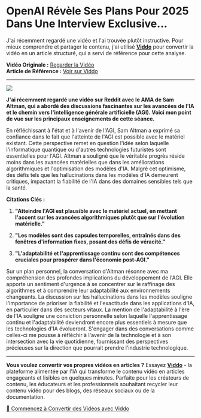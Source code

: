 # OpenAI Révèle Ses Plans Pour 2025 Dans Une Interview Exclusive...

J'ai récemment regardé une vidéo et l'ai trouvée plutôt instructive. Pour mieux comprendre et partager le contenu, j'ai utilisé **[Viddo](https://viddo.pro/)** pour convertir la vidéo en un article structuré, qui a servi de référence pour cette analyse.

**Vidéo Originale :** [Regarder la Vidéo](https://www.youtube.com/watch?v=VafombwcTO0)  
**Article de Référence :** [Voir sur Viddo](https://viddo.pro/zh/video-result/07824ce1-e39f-4b5f-88e8-e73700bc5f48)

---

![](https://img.youtube.com/vi/VafombwcTO0/0.jpg)

**J'ai récemment regardé une vidéo sur Reddit avec le AMA de Sam Altman, qui a abordé des discussions fascinantes sur les avancées de l'IA et le chemin vers l'intelligence générale artificielle (AGI). Voici mon point de vue sur les principaux enseignements de cette séance.**

En réfléchissant à l'état et à l'avenir de l'AGI, Sam Altman a exprimé sa confiance dans le fait que l'atteinte de l'AGI est possible avec le matériel existant. Cette perspective remet en question l'idée selon laquelle l'informatique quantique ou d'autres technologies futuristes sont essentielles pour l'AGI. Altman a souligné que le véritable progrès réside moins dans les avancées matérielles que dans les améliorations algorithmiques et l'optimisation des modèles d'IA. Malgré cet optimisme, des défis tels que les hallucinations dans les modèles d'IA demeurent critiques, impactant la fiabilité de l'IA dans des domaines sensibles tels que la santé.

**Citations Clés :**

1. **"Atteindre l'AGI est plausible avec le matériel actuel, en mettant l'accent sur les avancées algorithmiques plutôt que sur l'évolution matérielle."**

2. **"Les modèles sont des capsules temporelles, entraînés dans des fenêtres d'information fixes, posant des défis de véracité."**

3. **"L'adaptabilité et l'apprentissage continu sont des compétences cruciales pour prospérer dans l'économie post-AGI."**

Sur un plan personnel, la conversation d'Altman résonne avec ma compréhension des profondes implications du développement de l'AGI. Elle apporte un sentiment d'urgence à se concentrer sur le raffinage des algorithmes et à comprendre leur adaptabilité aux environnements changeants. La discussion sur les hallucinations dans les modèles souligne l'importance de prioriser la fiabilité et l'exactitude dans les applications d'IA, en particulier dans des secteurs vitaux. La mention de l'adaptabilité à l'ère de l'IA souligne une conviction personnelle selon laquelle l'apprentissage continu et l'adaptabilité deviendront encore plus essentiels à mesure que les technologies d'IA évolueront. S'engager dans des conversations comme celles-ci me pousse à réfléchir à l'avenir de la technologie et à son intersection avec la vie quotidienne, fournissant des perspectives précieuses sur la direction que pourrait prendre l'industrie technologique.

---

**Vous voulez convertir vos propres vidéos en articles ?** Essayez **[Viddo](https://viddo.pro/)** - la plateforme alimentée par l'IA qui transforme le contenu vidéo en articles engageants et lisibles en quelques minutes. Parfaite pour les créateurs de contenu, les éducateurs et les professionnels souhaitant recycler leur contenu vidéo pour des blogs, des réseaux sociaux ou de la documentation.

[🚀 Commencez à Convertir des Vidéos avec Viddo](https://viddo.pro/)